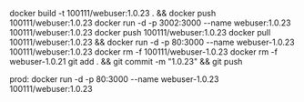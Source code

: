 docker build -t 100111/webuser:1.0.23 . && docker push 100111/webuser:1.0.23
docker run -d -p 3002:3000 --name webuser:1.0.23 100111/webuser:1.0.23
docker push 100111/webuser:1.0.23
docker pull 100111/webuser:1.0.23  && docker run -d -p 80:3000 --name webuser-1.0.23 100111/webuser:1.0.23
docker rm -f 100111/webuser-1.0.23
docker rm -f webuser-1.0.21
git add . && git commit -m "1.0.23" && git push

prod: 
docker run -d -p 80:3000 --name webuser-1.0.23 100111/webuser:1.0.23
